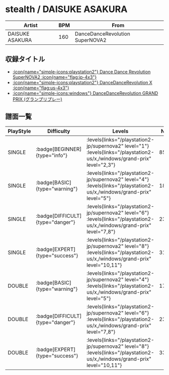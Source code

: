 # stealth / DAISUKE ASAKURA

|Artist|BPM|From|
|------|---|----|
|DAISUKE ASAKURA|160|DanceDanceRevolution SuperNOVA2|

## 収録タイトル

- [:icon{name="simple-icons:playstation2"} Dance Dance Revolution SuperNOVA2 :icon{name="flag:jp-4x3"}](/playstation2-jp/supernova2)
- [:icon{name="simple-icons:playstation2"} DanceDanceRevolution X :icon{name="flag:us-4x3"}](/playstation2-us/x)
- [:icon{name="simple-icons:windows"} DanceDanceRevolution GRAND PRIX (グランプリプレー)](/windows/grand-prix)

## 譜面一覧

|PlayStyle|Difficulty|Levels|Notes|Movie|
|---------|----------|------|-----|-----|
|SINGLE| :badge[BEGINNER]{type="info"}| :levels{links="/playstation2-jp/supernova2" level="1"} :levels{links="/playstation2-us/x,/windows/grand-prix" level="2,3"}|85/0||
|SINGLE| :badge[BASIC]{type="warning"}| :levels{links="/playstation2-jp/supernova2" level="4"} :levels{links="/playstation2-us/x,/windows/grand-prix" level="5"}|183/6||
|SINGLE| :badge[DIFFICULT]{type="danger"}| :levels{links="/playstation2-jp/supernova2" level="6"} :levels{links="/playstation2-us/x,/windows/grand-prix" level="7,8"}|237/8||
|SINGLE| :badge[EXPERT]{type="success"}| :levels{links="/playstation2-jp/supernova2" level="8"} :levels{links="/playstation2-us/x,/windows/grand-prix" level="10,11"}|311/29||
|DOUBLE| :badge[BASIC]{type="warning"}| :levels{links="/playstation2-jp/supernova2" level="4"} :levels{links="/playstation2-us/x,/windows/grand-prix" level="5"}|179/10||
|DOUBLE| :badge[DIFFICULT]{type="danger"}| :levels{links="/playstation2-jp/supernova2" level="6"} :levels{links="/playstation2-us/x,/windows/grand-prix" level="7,8"}|237/11||
|DOUBLE| :badge[EXPERT]{type="success"}| :levels{links="/playstation2-jp/supernova2" level="8"} :levels{links="/playstation2-us/x,/windows/grand-prix" level="10,11"}|332/10||
